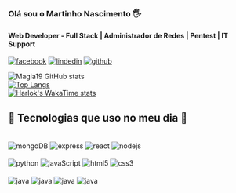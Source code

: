 ### Olá sou o Martinho Nascimento 🖐️

#### Web Developer - Full Stack | Administrador de Redes | Pentest | IT Support
[![facebook](https://img.shields.io/badge/Facebook-1877F2?style=for-the-badge&logo=facebook&logoColor=white)](https://www.facebook.com/martinho.tadilson/?_rdr)
[![lindedin](https://img.shields.io/badge/LinkedIn-0077B5?style=for-the-badge&logo=linkedin&logoColor=white)](https://www.linkedin.com/in/martinho-nascimento/)
[![github](https://img.shields.io/badge/GitHub-100000?style=for-the-badge&logo=github&logoColor=white)](https://github.com/Magia19)


![Magia19 GitHub stats](https://github-readme-stats.vercel.app/api?username=Magia19&show_icons=true&theme=transparent)</br>
[![Top Langs](https://github-readme-stats.vercel.app/api/top-langs/?username=Magia19)](https://github.com/magia19/github-readme-stats)</br>
[![Harlok's WakaTime stats](https://github-readme-stats.vercel.app/api/wakatime?username=kingBypass)](https://github.com/magia19/github-readme-stats)</br>

## 🚀 Tecnologias que uso no meu dia 🚀

<div style="display: inline_block"><br/>

<img align="center" alt="mongoDB" src="https://img.shields.io/badge/MongoDB-4EA94B?style=for-the-badge&logo=mongodb&logoColor=white">
<img align="center" alt="express" src="https://img.shields.io/badge/Express.js-404D59?style=for-the-badge">
<img align="center" alt="react" src="https://img.shields.io/badge/React-20232A?style=for-the-badge&logo=react&logoColor=61DAFB">
<img align="center" alt="nodejs" src="https://img.shields.io/badge/Node.js-43853D?style=for-the-badge&logo=node.js&logoColor=white">


</div>

<div style="display: inline_block"><br/>
<img align="center" alt="python" src="https://img.shields.io/badge/Python-3776AB?style=for-the-badge&logo=python&logoColor=white">
<img align="center" alt="javaScript" src="https://img.shields.io/badge/JavaScript-F7DF1E?style=for-the-badge&logo=javascript&logoColor=black">
<img align="center" alt="html5" src="https://img.shields.io/badge/HTML5-E34F26?style=for-the-badge&logo=html5&logoColor=white">
<img align="center" alt="css3" src="https://img.shields.io/badge/CSS3-1572B6?style=for-the-badge&logo=css3&logoColor=white">
</div>

<div style="display: inline_block"><br/>
<img align="center" alt="java" src="https://img.shields.io/badge/Java-ED8B00?style=for-the-badge&logo=openjdk&logoColor=white">
<img align="center" alt="java" src="https://img.shields.io/badge/Go-00ADD8?style=for-the-badge&logo=go&logoColor=white">
<img align="center" alt="java" src="https://img.shields.io/badge/Vue.js-35495E?style=for-the-badge&logo=vue.js&logoColor=4FC08D">
<img align="center" alt="java" src="https://img.shields.io/badge/Tailwind_CSS-38B2AC?style=for-the-badge&logo=tailwind-css&logoColor=white">

</div>
